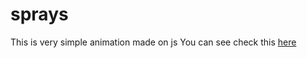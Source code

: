 # sprays
This is very simple animation made on js
You can see check this [here](http://sprays.epizy.com)
